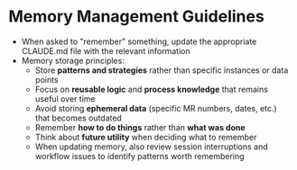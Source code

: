 # Memory Management Guidelines

- When asked to "remember" something, update the appropriate CLAUDE.md file with the relevant information
- Memory storage principles:
  - Store **patterns and strategies** rather than specific instances or data points
  - Focus on **reusable logic** and **process knowledge** that remains useful over time
  - Avoid storing **ephemeral data** (specific MR numbers, dates, etc.) that becomes outdated
  - Remember **how to do things** rather than **what was done**
  - Think about **future utility** when deciding what to remember
  - When updating memory, also review session interruptions and workflow issues to identify patterns worth remembering